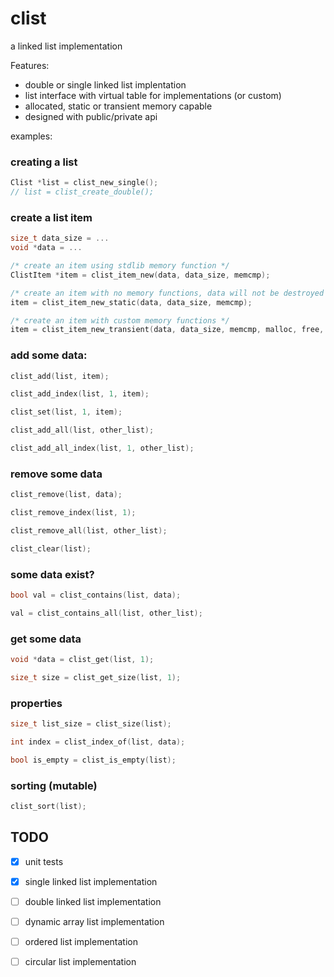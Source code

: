 
clist
======

a linked list implementation

Features:

- double or single linked list implentation
- list interface with virtual table for implementations (or custom)
- allocated, static or transient memory capable
- designed with public/private api

examples:

### creating a list
```c
Clist *list = clist_new_single();
// list = clist_create_double();
```

### create a list item
```c
size_t data_size = ...
void *data = ...

/* create an item using stdlib memory function */
ClistItem *item = clist_item_new(data, data_size, memcmp);

/* create an item with no memory functions, data will not be destroyed or copied */
item = clist_item_new_static(data, data_size, memcmp);

/* create an item with custom memory functions */
item = clist_item_new_transient(data, data_size, memcmp, malloc, free, memmove);
```

### add some data:
```c
clist_add(list, item);

clist_add_index(list, 1, item);

clist_set(list, 1, item);

clist_add_all(list, other_list);

clist_add_all_index(list, 1, other_list);
```

### remove some data
```c
clist_remove(list, data);

clist_remove_index(list, 1);

clist_remove_all(list, other_list);

clist_clear(list);
```

### some data exist?
```c
bool val = clist_contains(list, data);

val = clist_contains_all(list, other_list);
```

### get some data
```c
void *data = clist_get(list, 1);

size_t size = clist_get_size(list, 1);
```

### properties
```c
size_t list_size = clist_size(list);

int index = clist_index_of(list, data);

bool is_empty = clist_is_empty(list);
```

### sorting (mutable)
```c
clist_sort(list);
```


## TODO

- [x] unit tests
- [x] single linked list implementation
- [ ] double linked list implementation
- [ ] dynamic array list implementation
- [ ] ordered list implementation
- [ ] circular list implementation


